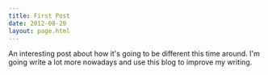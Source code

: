 ```yaml
---
title: First Post
date: 2012-08-20
layout: page.html
---
```


An interesting post about how it's going to be different this time around. I'm going write a lot more nowadays and use this blog to improve my writing.
